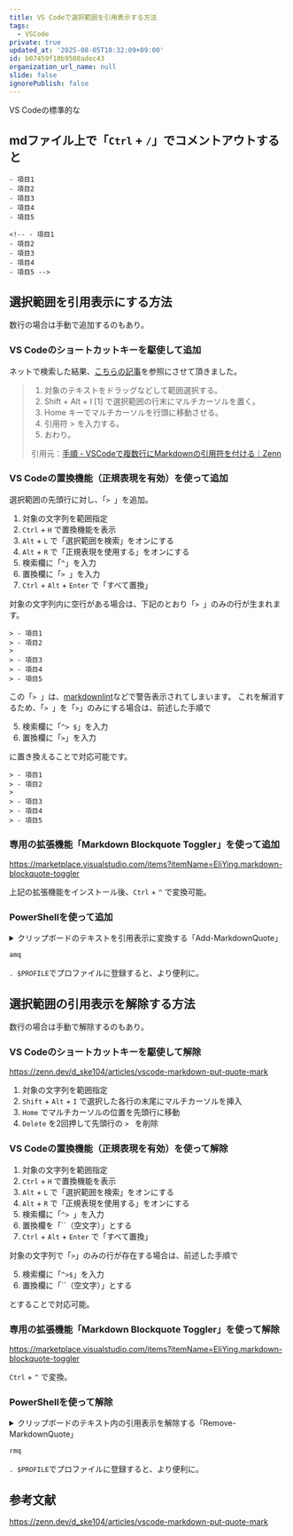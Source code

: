 ```yaml
---
title: VS Codeで選択範囲を引用表示する方法
tags:
  - VSCode
private: true
updated_at: '2025-08-05T10:32:09+09:00'
id: b07459f10b9508adec43
organization_url_name: null
slide: false
ignorePublish: false
---
```


VS Codeの標準的な

## mdファイル上で「`Ctrl` + `/`」でコメントアウトすると

```markdown:引用表示にしたいテキスト群
- 項目1
- 項目2
- 項目3
- 項目4
- 項目5
```

```markdown:「Ctrl + /」するとHTMLコードとしてコメントアウトされる
<!-- - 項目1
- 項目2
- 項目3
- 項目4
- 項目5 -->
```

## 選択範囲を引用表示にする方法

数行の場合は手動で追加するのもあり。

### VS Codeのショートカットキーを駆使して追加

ネットで検索した結果、[こちらの記事](https://zenn.dev/d_ske104/articles/vscode-markdown-put-quote-mark)を参照にさせて頂きました。

> 1. 対象のテキストをドラッグなどして範囲選択する。
> 1. Shift + Alt + I [1] で選択範囲の行末にマルチカーソルを置く。
> 1. Home キーでマルチカーソルを行頭に移動させる。
> 1. 引用符 > を入力する。
> 1. おわり。
>
> 引用元：[手順 - VSCodeで複数行にMarkdownの引用符を付ける｜Zenn](https://zenn.dev/d_ske104/articles/vscode-markdown-put-quote-mark#%E6%89%8B%E9%A0%86)

### VS Codeの置換機能（正規表現を有効）を使って追加

選択範囲の先頭行に対し、「`> `」を追加。

1. 対象の文字列を範囲指定
1. `Ctrl` + `H` で置換機能を表示
1. `Alt` + `L` で「選択範囲を検索」をオンにする
1. `Alt` + `R` で「正規表現を使用する」をオンにする
1. 検索欄に「`^`」を入力
1. 置換欄に「`> `」を入力
1. `Ctrl` + `Alt` + `Enter` で「すべて置換」

対象の文字列内に空行がある場合は、下記のとおり「`> `」のみの行が生まれます。

```markdown:引用表示にしたいテキスト群
> - 項目1
> - 項目2
> 
> - 項目3
> - 項目4
> - 項目5
```

この「`> `」は、[markdownlint](https://marketplace.visualstudio.com/items?itemName=DavidAnson.vscode-markdownlint)などで警告表示されてしまいます。
これを解消するため、「`> `」を「`>`」のみにする場合は、前述した手順で

5. 検索欄に「`^> $`」を入力
6. 置換欄に「`>`」を入力

に置き換えることで対応可能です。

```markdown:追加の置換で「> 」を「>」に変換
> - 項目1
> - 項目2
>
> - 項目3
> - 項目4
> - 項目5
```

### 専用の拡張機能「Markdown Blockquote Toggler」を使って追加

https://marketplace.visualstudio.com/items?itemName=EliYing.markdown-blockquote-toggler

上記の拡張機能をインストール後、`Ctrl` + `^` で変換可能。

### PowerShellを使って追加

<details><summary>クリップボードのテキストを引用表示に変換する「Add-MarkdownQuote」</summary>

```powershell
# クリップボードのテキストにMarkdownの引用記号を追加する
function Add-MarkdownQuote {
    [CmdletBinding()]
    [Alias('amq')] # 'amq' という短いエイリアス(別名)を自動で設定する
    param()

    # 1. クリップボードからテキストを取得
    $clipboardText = Get-Clipboard -Raw -ErrorAction SilentlyContinue
    if ([string]::IsNullOrEmpty($clipboardText)) {
        # クリップボードが空なら何もしない
        return
    }

    # 2. 改行コードを判定 (Windows形式か、それ以外か)
    $newline = if ($clipboardText -match "`r`n") { "`r`n" } else { "`n" }

    # 3. 各行を処理
    # .Split()で全行を保持し、1行ずつ変換
    $processedLines = foreach ($line in $clipboardText.Split($newline)) {
        if ([string]::IsNullOrWhiteSpace($line)) {
            # 空行やスペースのみの行は、単一の'>'に
            '>'
        }
        else {
            # テキストがある行は、'> 'を先頭に追加
            '> ' + $line
        }
    }

    # 4. 変換後のテキストを改行で結合してクリップボードに書き戻す
    $resultText = $processedLines -join $newline
    Set-Clipboard -Value $resultText
}
```

</details>

```powershell
amq
```

`. $PROFILE`でプロファイルに登録すると、より便利に。

## 選択範囲の引用表示を解除する方法

数行の場合は手動で解除するのもあり。

### VS Codeのショートカットキーを駆使して解除

https://zenn.dev/d_ske104/articles/vscode-markdown-put-quote-mark

1. 対象の文字列を範囲指定
1. `Shift` + `Alt` + `I` で選択した各行の末尾にマルチカーソルを挿入
1. `Home` でマルチカーソルの位置を先頭行に移動
1. `Delete` を2回押して先頭行の `> ` を削除

### VS Codeの置換機能（正規表現を有効）を使って解除

1. 対象の文字列を範囲指定
1. `Ctrl` + `H` で置換機能を表示
1. `Alt` + `L` で「選択範囲を検索」をオンにする
1. `Alt` + `R` で「正規表現を使用する」をオンにする
1. 検索欄に「`^> `」を入力
1. 置換欄を「``（空文字）」とする
1. `Ctrl` + `Alt` + `Enter` で「すべて置換」

対象の文字列で「`>`」のみの行が存在する場合は、前述した手順で

5. 検索欄に「`^>$`」を入力
6. 置換欄に「``（空文字）」とする

とすることで対応可能。

### 専用の拡張機能「Markdown Blockquote Toggler」を使って解除

https://marketplace.visualstudio.com/items?itemName=EliYing.markdown-blockquote-toggler

`Ctrl` + `^` で変換。

### PowerShellを使って解除

<details><summary>クリップボードのテキスト内の引用表示を解除する「Remove-MarkdownQuote」</summary>

```powershell
# クリップボードのテキストからMarkdownの引用記号を削除する
function Remove-MarkdownQuote {
    [CmdletBinding()]
    [Alias('rmq')] # 'rmq' という短いエイリアスを設定
    param()

    # 1. クリップボードからテキストを取得
    $clipboardText = Get-Clipboard -Raw -ErrorAction SilentlyContinue
    if ([string]::IsNullOrEmpty($clipboardText)) {
        return
    }

    # 2. 改行コードを判定
    $newline = if ($clipboardText -match "`r`n") { "`r`n" } else { "`n" }

    # 3. 各行を処理
    $processedLines = foreach ($line in $clipboardText.Split($newline)) {
        # 正規表現を使用して、行頭の'> 'または'>'を削除する
        # '^'は行頭を意味するアンカー
        # '> ?'は'>'の後にスペースが0個または1個ある場合にマッチ
        $line -replace '^> ?'
    }

    # 4. 変換後のテキストを改行で結合してクリップボードに書き戻す
    $resultText = $processedLines -join $newline
    Set-Clipboard -Value $resultText
}
```

</details>

```powershell
rmq
```

`. $PROFILE`でプロファイルに登録すると、より便利に。

## 参考文献

https://zenn.dev/d_ske104/articles/vscode-markdown-put-quote-mark
